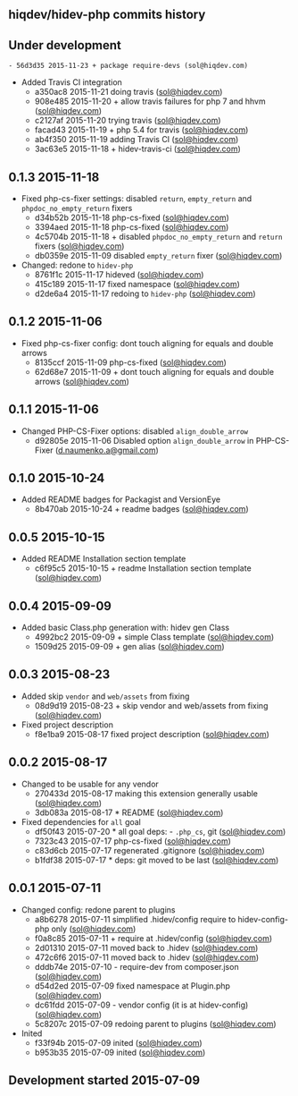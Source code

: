 hiqdev/hidev-php commits history
--------------------------------

## Under development

    - 56d3d35 2015-11-23 + package require-devs (sol@hiqdev.com)
- Added Travis CI integration
    - a350ac8 2015-11-21 doing travis (sol@hiqdev.com)
    - 908e485 2015-11-20 + allow travis failures for php 7 and hhvm (sol@hiqdev.com)
    - c2127af 2015-11-20 trying travis (sol@hiqdev.com)
    - facad43 2015-11-19 + php 5.4 for travis (sol@hiqdev.com)
    - ab4f350 2015-11-19 adding Travis CI (sol@hiqdev.com)
    - 3ac63e5 2015-11-18 + hidev-travis-ci (sol@hiqdev.com)

## 0.1.3 2015-11-18

- Fixed php-cs-fixer settings: disabled `return`, `empty_return` and `phpdoc_no_empty_return` fixers
    - d34b52b 2015-11-18 php-cs-fixed (sol@hiqdev.com)
    - 3394aed 2015-11-18 php-cs-fixed (sol@hiqdev.com)
    - 4c5704b 2015-11-18 + disabled `phpdoc_no_empty_return` and `return` fixers (sol@hiqdev.com)
    - db0359e 2015-11-09 disabled `empty_return` fixer (sol@hiqdev.com)
- Changed: redone to `hidev-php`
    - 8761f1c 2015-11-17 hideved (sol@hiqdev.com)
    - 415c189 2015-11-17 fixed namespace (sol@hiqdev.com)
    - d2de6a4 2015-11-17 redoing to `hidev-php` (sol@hiqdev.com)

## 0.1.2 2015-11-06

- Fixed php-cs-fixer config: dont touch aligning for equals and double arrows
    - 8135ccf 2015-11-09 php-cs-fixed (sol@hiqdev.com)
    - 62d68e7 2015-11-09 + dont touch aligning for equals and double arrows (sol@hiqdev.com)

## 0.1.1 2015-11-06

- Changed PHP-CS-Fixer options: disabled `align_double_arrow`
    - d92805e 2015-11-06 Disabled option `align_double_arrow` in PHP-CS-Fixer (d.naumenko.a@gmail.com)

## 0.1.0 2015-10-24

- Added README badges for Packagist and VersionEye
    - 8b470ab 2015-10-24 + readme badges (sol@hiqdev.com)

## 0.0.5 2015-10-15

- Added README Installation section template
    - c6f95c5 2015-10-15 + readme Installation section template (sol@hiqdev.com)

## 0.0.4 2015-09-09

- Added basic Class.php generation with: hidev gen Class
    - 4992bc2 2015-09-09 + simple Class template (sol@hiqdev.com)
    - 1509d25 2015-09-09 + gen alias (sol@hiqdev.com)

## 0.0.3 2015-08-23

- Added skip `vendor` and `web/assets` from fixing
    - 08d9d19 2015-08-23 + skip vendor and web/assets from fixing (sol@hiqdev.com)
- Fixed project description
    - f8e1ba9 2015-08-17 fixed project description (sol@hiqdev.com)

## 0.0.2 2015-08-17

- Changed to be usable for any vendor
    - 270433d 2015-08-17 making this extension generally usable (sol@hiqdev.com)
    - 3db083a 2015-08-17 * README (sol@hiqdev.com)
- Fixed dependencies for `all` goal
    - df50f43 2015-07-20 * all goal deps: - `.php_cs`, git (sol@hiqdev.com)
    - 7323c43 2015-07-17 php-cs-fixed (sol@hiqdev.com)
    - c83d6cb 2015-07-17 regenerated .gitignore (sol@hiqdev.com)
    - b1fdf38 2015-07-17 * deps: git moved to be last (sol@hiqdev.com)

## 0.0.1 2015-07-11

- Changed config: redone parent to plugins
    - a8b6278 2015-07-11 simplified .hidev/config require to hidev-config-php only (sol@hiqdev.com)
    - f0a8c85 2015-07-11 + require at .hidev/config (sol@hiqdev.com)
    - 2d01310 2015-07-11 moved back to .hidev (sol@hiqdev.com)
    - 472c6f6 2015-07-11 moved back to .hidev (sol@hiqdev.com)
    - dddb74e 2015-07-10 - require-dev from composer.json (sol@hiqdev.com)
    - d54d2ed 2015-07-09 fixed namespace at Plugin.php (sol@hiqdev.com)
    - dc61fdd 2015-07-09 - vendor config (it is at hidev-config) (sol@hiqdev.com)
    - 5c8207c 2015-07-09 redoing parent to plugins (sol@hiqdev.com)
- Inited
    - f33f94b 2015-07-09 inited (sol@hiqdev.com)
    - b953b35 2015-07-09 inited (sol@hiqdev.com)

## Development started 2015-07-09

